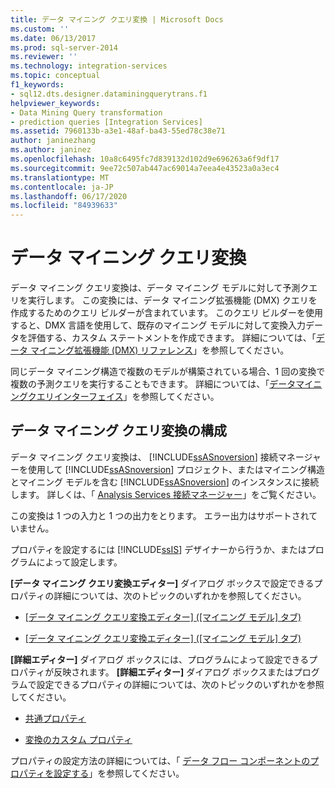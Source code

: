 ```yaml
---
title: データ マイニング クエリ変換 | Microsoft Docs
ms.custom: ''
ms.date: 06/13/2017
ms.prod: sql-server-2014
ms.reviewer: ''
ms.technology: integration-services
ms.topic: conceptual
f1_keywords:
- sql12.dts.designer.dataminingquerytrans.f1
helpviewer_keywords:
- Data Mining Query transformation
- prediction queries [Integration Services]
ms.assetid: 7960133b-a3e1-48af-ba43-55ed78c38e71
author: janinezhang
ms.author: janinez
ms.openlocfilehash: 10a8c6495fc7d839132d102d9e696263a6f9df17
ms.sourcegitcommit: 9ee72c507ab447ac69014a7eea4e43523a0a3ec4
ms.translationtype: MT
ms.contentlocale: ja-JP
ms.lasthandoff: 06/17/2020
ms.locfileid: "84939633"
---
```

# <a name="data-mining-query-transformation"></a>データ マイニング クエリ変換
  データ マイニング クエリ変換は、データ マイニング モデルに対して予測クエリを実行します。 この変換には、データ マイニング拡張機能 (DMX) クエリを作成するためのクエリ ビルダーが含まれています。 このクエリ ビルダーを使用すると、DMX 言語を使用して、既存のマイニング モデルに対して変換入力データを評価する、カスタム ステートメントを作成できます。 詳細については、「[データ マイニング拡張機能 (DMX) リファレンス](/sql/dmx/data-mining-extensions-dmx-reference)」を参照してください。  
  
 同じデータ マイニング構造で複数のモデルが構築されている場合、1 回の変換で複数の予測クエリを実行することもできます。 詳細については、「[データマイニングクエリインターフェイス](https://docs.microsoft.com/analysis-services/data-mining/data-mining-query-tools)」を参照してください。  
  
## <a name="configuration-of-the-data-mining-query-transformation"></a>データ マイニング クエリ変換の構成  
 データ マイニング クエリ変換は、 [!INCLUDE[ssASnoversion](../../../includes/ssasnoversion-md.md)] 接続マネージャーを使用して [!INCLUDE[ssASnoversion](../../../includes/ssasnoversion-md.md)] プロジェクト、またはマイニング構造とマイニング モデルを含む [!INCLUDE[ssASnoversion](../../../includes/ssasnoversion-md.md)] のインスタンスに接続します。 詳しくは、「 [Analysis Services 接続マネージャー](../../connection-manager/analysis-services-connection-manager.md)」をご覧ください。  
  
 この変換は 1 つの入力と 1 つの出力をとります。 エラー出力はサポートされていません。  
  
 プロパティを設定するには [!INCLUDE[ssIS](../../../includes/ssis-md.md)] デザイナーから行うか、またはプログラムによって設定します。  
  
 **[データ マイニング クエリ変換エディター]** ダイアログ ボックスで設定できるプロパティの詳細については、次のトピックのいずれかを参照してください。  
  
-   [[データ マイニング クエリ変換エディター] &#40;[マイニング モデル] タブ&#41;](../../data-mining-query-transformation-editor-mining-model-tab.md)  
  
-   [[データ マイニング クエリ変換エディター] &#40;[マイニング モデル] タブ&#41;](../../data-mining-query-transformation-editor-mining-model-tab.md)  
  
 **[詳細エディター]** ダイアログ ボックスには、プログラムによって設定できるプロパティが反映されます。 **[詳細エディター]** ダイアログ ボックスまたはプログラムで設定できるプロパティの詳細については、次のトピックのいずれかを参照してください。  
  
-   [共通プロパティ](../../common-properties.md)  
  
-   [変換のカスタム プロパティ](transformation-custom-properties.md)  
  
 プロパティの設定方法の詳細については、「 [データ フロー コンポーネントのプロパティを設定する](../set-the-properties-of-a-data-flow-component.md)」を参照してください。  
  
  
